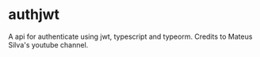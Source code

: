 # authjwt
A api for authenticate using jwt, typescript and typeorm.
Credits to Mateus Silva's youtube channel.

